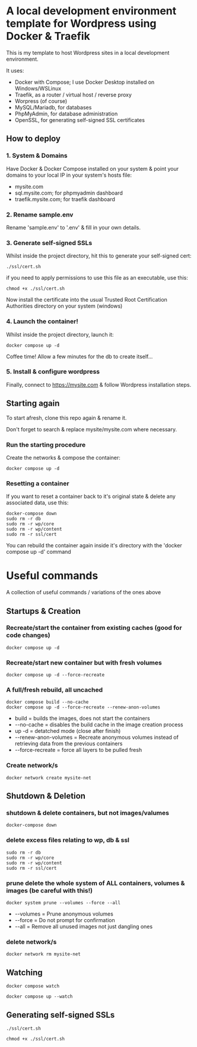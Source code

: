 # A local development environment template for Wordpress using Docker & Traefik

This is my template to host Wordpress sites in a local development environment.

It uses:
- Docker with Compose; I use Docker Desktop installed on Windows/WSLinux
- Traefik, as a router / virtual host / reverse proxy
- Worpress (of course)
- MySQL/Mariadb, for databases
- PhpMyAdmin, for database administration
- OpenSSL, for generating self-signed SSL certificates




## How to deploy

### 1. System & Domains

Have Docker & Docker Compose installed on your system & point your domains to your local IP in your system's hosts file:

- mysite.com
- sql.mysite.com; for phpmyadmin dashboard
- traefik.mysite.com; for traefik dashboard

### 2. Rename sample.env

Rename 'sample.env' to '.env' & fill in your own details.

### 3. Generate self-signed SSLs

Whilst inside the project directory, hit this to generate your self-signed cert:

```
./ssl/cert.sh
```

if you need to apply permissions to use this file as an executable, use this:

```
chmod +x ./ssl/cert.sh
```

Now install the certificate into the usual Trusted Root Certification Authorities directory on your system (windows)

### 4. Launch the container!

Whilst inside the project directory, launch it:

```
docker compose up -d
```

Coffee time! Allow a few minutes for the db to create itself...

### 5. Install & configure wordpress

Finally, connect to https://mysite.com & follow Wordpress installation steps.




## Starting again

To start afresh, clone this repo again & rename it.

Don't forget to search & replace mysite/mysite.com where necessary.

### Run the starting procedure

Create the networks & compose the container:

```
docker compose up -d
```

### Resetting a container

If you want to reset a container back to it's original state & delete any associated data, use this:

```
docker-compose down
sudo rm -r db
sudo rm -r wp/core
sudo rm -r wp/content
sudo rm -r ssl/cert
```

You can rebuild the container again inside it's directory with the 'docker compose up -d' command






# Useful commands

A collection of useful commands / variations of the ones above




## Startups & Creation

### Recreate/start the container from existing caches (good for code changes)

```
docker compose up -d
```

### Recreate/start new container but with fresh volumes

```
docker compose up -d --force-recreate
```

### A full/fresh rebuild, all uncached

```
docker compose build --no-cache
docker compose up -d --force-recreate --renew-anon-volumes
```

- build = builds the images, does not start the containers
- --no-cache = disables the build cache in the image creation process
- up -d = detatched mode (close after finish)
- --renew-anon-volumes = Recreate anonymous volumes instead of retrieving data from the previous containers
- --force-recreate = force all layers to be pulled fresh

### Create network/s

```
docker network create mysite-net
```




## Shutdown & Deletion

### shutdown & delete containers, but not images/valumes

```
docker-compose down
```

### delete excess files relating to wp, db & ssl

```
sudo rm -r db
sudo rm -r wp/core
sudo rm -r wp/content
sudo rm -r ssl/cert
```

### prune delete the whole system of ALL containers, volumes & images (be careful with this!)

```
docker system prune --volumes --force --all
```

- --volumes = Prune anonymous volumes
- --force = Do not prompt for confirmation
- --all = Remove all unused images not just dangling ones

### delete network/s

```
docker network rm mysite-net
```




## Watching

```
docker compose watch
```

```
docker compose up --watch
```




## Generating self-signed SSLs

```
./ssl/cert.sh
```

```
chmod +x ./ssl/cert.sh
```
